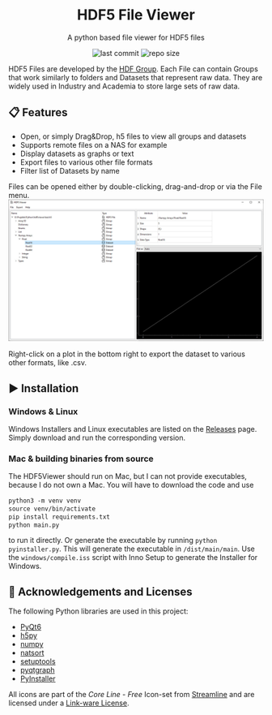 <div align="center">

# HDF5 File Viewer
A python based file viewer for HDF5 files

![last commit](https://img.shields.io/github/last-commit/loenard97/hdf5-viewer?&style=for-the-badge&logo=github&color=3776AB)
![repo size](https://img.shields.io/github/repo-size/loenard97/hdf5-viewer?&style=for-the-badge&logo=github&color=3776AB)

</div>


HDF5 Files are developed by the [HDF Group](https://www.hdfgroup.org/solutions/hdf5/).
Each File can contain Groups that work similarly to folders and Datasets that represent raw data.
They are widely used in Industry and Academia to store large sets of raw data.


## 📋 Features
 - Open, or simply Drag&Drop, h5 files to view all groups and datasets
 - Supports remote files on a NAS for example
 - Display datasets as graphs or text
 - Export files to various other file formats
 - Filter list of Datasets by name

Files can be opened either by double-clicking, drag-and-drop or via the File menu.
![Screenshot](src/img/screenshot.jpg)

Right-click on a plot in the bottom right to export the dataset to various other formats, like .csv.


## ▶️ Installation
### Windows & Linux
Windows Installers and Linux executables are listed on the 
[Releases](https://github.com/loenard97/hdf5-viewer/releases) page. Simply download and run the corresponding version. 


### Mac & building binaries from source
The HDF5Viewer should run on Mac, but I can not provide executables, because I do not own a Mac. 
You will have to download the code and use 
```commandline
python3 -m venv venv
source venv/bin/activate
pip install requirements.txt
python main.py
```
to run it directly. Or generate the executable by running `python pyinstaller.py`. This will generate 
the executable in `/dist/main/main`. Use the `windows/compile.iss` script with Inno Setup to generate the Installer for 
Windows.


## 🔗 Acknowledgements and Licenses
The following Python libraries are used in this project:
 - [PyQt6](https://riverbankcomputing.com/commercial/pyqt)
 - [h5py](https://docs.h5py.org/en/stable/licenses.html)
 - [numpy](https://numpy.org/doc/stable/license.html)
 - [natsort](https://github.com/SethMMorton/natsort)
 - [setuptools](https://github.com/pypa/setuptools)
 - [pyqtgraph](https://www.pyqtgraph.org/)
 - [PyInstaller](https://pyinstaller.org/en/stable/license.html)

All icons are part of the *Core Line - Free* Icon-set from [Streamline](https://www.streamlinehq.com/)
and are licensed under a [Link-ware License](https://www.streamlinehq.com/license-freeLinkware).
